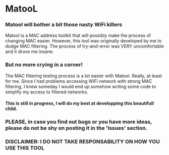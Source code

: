 # MatooL

### Matool will bother a bit those nasty WiFi killers

Matool is a MAC address toolkit that will possibly make the process of changing MAC easier. 
However, this tool was originally developed by me to dodge MAC filtering.
The process of try-and-error was VERY uncomfortable and it drove me insane.

### But no more crying in a corner!

The MAC filtering testing process is a lot easier with Matool. Really, at least for me.
Since I had problems accessing WiFi network with strong MAC filtering, I knew someday I would end up somehow writing some code to simplify my access to filtered networks.



#### This is still in progress, I will do my best at developping this beautifull child.

### PLEASE, in case you find out bugs or you have more ideas, please do not be shy on posting it in the 'Issues' section.



### DISCLAIMER: I DO NOT TAKE RESPONSABILITY ON HOW YOU USE THIS TOOL
